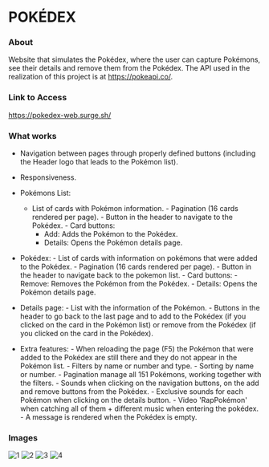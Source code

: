 # POKÉDEX

### About
Website that simulates the Pokédex, where the user can capture Pokémons, see their details and remove them from the Pokédex. The API used in the realization of this project is at https://pokeapi.co/.

### Link to Access
https://pokedex-web.surge.sh/

### What works
- Navigation between pages through properly defined buttons (including the Header logo that leads to the Pokémon list).
- Responsiveness.

- Pokémons List: 
     - List of cards with Pokémon information.
      - Pagination (16 cards rendered per page).
      - Button in the header to navigate to the Pokédex.
      - Card buttons:
         - Add: Adds the Pokémon to the Pokédex.
         - Details: Opens the Pokémon details page.
- Pokédex:
      - List of cards with information on pokémons that were added to the Pokédex.
      - Pagination (16 cards rendered per page).
      - Button in the header to navigate back to the pokemon list.
      - Card buttons:
         - Remove: Removes the Pokémon from the Pokédex.
         - Details: Opens the Pokémon details page.
- Details page:
      - List with the information of the Pokémon.
      - Buttons in the header to go back to the last page and to add to the Pokédex (if you clicked on the card in the Pokémon list) or remove from the Pokédex (if you clicked on the card in the Pokédex).
     
- Extra features:
      - When reloading the page (F5) the Pokémon that were added to the Pokédex are still there and they do not appear in the Pokémon list.
      - Filters by name or number and type.
      - Sorting by name or number.
      - Pagination manage all 151 Pokémons, working together with the filters.
      - Sounds when clicking on the navigation buttons, on the add and remove buttons from the Pokédex.
      - Exclusive sounds for each Pokémon when clicking on the details button.
      - Video 'RapPokémon' when catching all of them + different music when entering the pokédex.
      - A message is rendered when the Pokédex is empty.
     
### Images
![1](https://user-images.githubusercontent.com/102267210/189549802-048814da-6a2e-45d3-b068-633c6f73b041.png)
![2](https://user-images.githubusercontent.com/102267210/189549804-83fe679a-7e79-49ca-9aba-ff6eda2a19a1.png)
![3](https://user-images.githubusercontent.com/102267210/189550834-ef8fa33b-175e-47b8-b2ed-edbd1ef61c29.png)
![4](https://user-images.githubusercontent.com/102267210/189549806-ea3add8a-18c9-41de-8049-1ebaa4d50d76.png)
